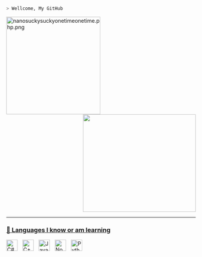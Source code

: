 
 ```bash

> Wellcome, My GitHub

```
<div align="right">
  <div align="left">
   <img src="https://cdn.discordapp.com/attachments/975703159982923848/998890107492909136/200w.gif" align="left" src="https://media.discordapp.net/attachments/975703159982923848/995337889321844886/1657350460774.jpg?width=682&height=682" alt="nanosuckysuckyonetimeonetime.php.png" width="250" height="260">
 </div>
  <a href="https://github.com/PKDORX">
  <img align="center" width="300" src="https://github-readme-stats.vercel.app/api?username=PKDORX&show_icons=true&text_color=ff00008&theme=transparent&include_all_commits=true&count_private=true" width="250" height="260"/>
</div> 





  
---

### 🧰 Languages I know or am learning
  
<img align="left" alt="C#" width="30px" style="padding-right:10px;" src="https://cdn.jsdelivr.net/gh/devicons/devicon/icons/csharp/csharp-line.svg" />
<img align="left" alt="C++" width="30px" style="padding-right:10px;" src="https://cdn.jsdelivr.net/gh/devicons/devicon/icons/cplusplus/cplusplus-line.svg" />
<img align="left" alt="JavaScript" width="30px" style="padding-right:10px;" src="https://cdn.jsdelivr.net/gh/devicons/devicon/icons/javascript/javascript-plain.svg" />
<img align="left" alt="NodeJS" width="30px" style="padding-right:10px;" src="https://cdn.jsdelivr.net/gh/devicons/devicon/icons/nodejs/nodejs-original.svg" />
<img align="left" alt="Python" width="30px" style="padding-right:10px;" src="https://cdn.jsdelivr.net/gh/devicons/devicon/icons/python/python-plain.svg" />

  
  

<br />

#
